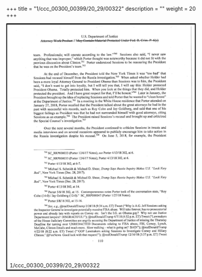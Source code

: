 +++
title = "1/ccc_00300_00399/20_29/00322"
description = ""
weight = 20
+++

<table style="border:2px solid black;max-width:800px;max-height:800px;" 
><tr><td>
<img class="center-fit-jpg"
src="/jpg_/jpg_mueller_report_searchable_322.jpg">
1/ccc_00300_00399/20_29/00322
</img></td></tr></table>
